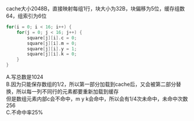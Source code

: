 cache大小2048B，直接映射每组1行，块大小为32B，块偏移为5位，缓存组数64，组索引为6位
```c
for(i = 0; i < 16; i++) {
    for(j = 0; j < 16; j++) {
        square[j][i].c = 0;
        square[j][i].m = 0;
        square[j][i].y = 1;
        square[j][i].k = 0;
    }
}
```
A.写总数是1024 <br/>
B.因为只能保存数组的1/2，所以第一部分加载到cache后，又会被第二部分替换，所以每一列不同行的元素都要重新加载到缓存 <br/>
但是数组元素内部c会不命中，m y k会命中，所以会有1/4次未命中，未命中次数256 <br/>
C.不命中率25% <br/>